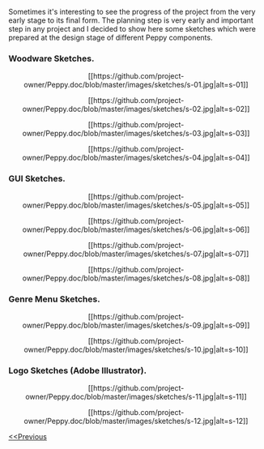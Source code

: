 Sometimes it's interesting to see the progress of the project from the very early stage to its final form. The planning step is very early and important step in any project and I decided to show here some sketches which were prepared at the design stage of different Peppy components.

### Woodware Sketches.
<p align="center">
[[https://github.com/project-owner/Peppy.doc/blob/master/images/sketches/s-01.jpg|alt=s-01]]
</p>

<p align="center">
[[https://github.com/project-owner/Peppy.doc/blob/master/images/sketches/s-02.jpg|alt=s-02]]
</p>

<p align="center">
[[https://github.com/project-owner/Peppy.doc/blob/master/images/sketches/s-03.jpg|alt=s-03]]
</p>

<p align="center">
[[https://github.com/project-owner/Peppy.doc/blob/master/images/sketches/s-04.jpg|alt=s-04]]
</p>

### GUI Sketches.
<p align="center">
[[https://github.com/project-owner/Peppy.doc/blob/master/images/sketches/s-05.jpg|alt=s-05]]
</p>

<p align="center">
[[https://github.com/project-owner/Peppy.doc/blob/master/images/sketches/s-06.jpg|alt=s-06]]
</p>

<p align="center">
[[https://github.com/project-owner/Peppy.doc/blob/master/images/sketches/s-07.jpg|alt=s-07]]
</p>

<p align="center">
[[https://github.com/project-owner/Peppy.doc/blob/master/images/sketches/s-08.jpg|alt=s-08]]
</p>

### Genre Menu Sketches.
<p align="center">
[[https://github.com/project-owner/Peppy.doc/blob/master/images/sketches/s-09.jpg|alt=s-09]]
</p>

<p align="center">
[[https://github.com/project-owner/Peppy.doc/blob/master/images/sketches/s-10.jpg|alt=s-10]]
</p>

### Logo Sketches (Adobe Illustrator).
<p align="center">
[[https://github.com/project-owner/Peppy.doc/blob/master/images/sketches/s-11.jpg|alt=s-11]]
</p>

<p align="center">
[[https://github.com/project-owner/Peppy.doc/blob/master/images/sketches/s-12.jpg|alt=s-12]]
</p>

[<<Previous](https://github.com/project-owner/Peppy.doc/wiki/Finishing)
